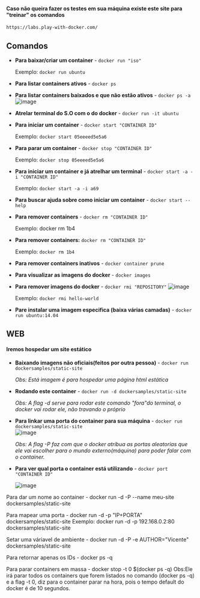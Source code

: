 #### Caso não queira fazer os testes em sua máquina existe este site para "treinar" os comandos
`https://labs.play-with-docker.com/`

## Comandos

- **Para baixar/criar um container** - `docker run "iso"`
	
	Exemplo: `docker run ubuntu`

- **Para listar containers ativos** - `docker ps`

- **Para listar containers baixados e que não estão ativos** - `docker ps -a`
 ![image](https://user-images.githubusercontent.com/19577547/140802090-216dfe0a-619d-4efc-b1c1-f652e603d587.png)


- **Atrelar terminal do S.O com o do docker** - `docker run -it ubuntu`

- **Para iniciar um container** - `docker start "CONTAINER ID"`

	Exemplo: `docker start 05eeeed5e5a6`

- **Para parar um container** - `docker stop "CONTAINER ID"`

	Exemplo: `docker stop 05eeeed5e5a6`

- **Para iniciar um container e já atrelhar um terminal** - `docker start -a -i "CONTAINER ID"`

	Exemplo: `docker start -a -i a69`

- **Para buscar ajuda sobre como iniciar um container** - `docker start --help`

- **Para remover containers** - `docker rm "CONTAINER ID"`
	
	Exemplo: docker rm 1b4

- **Para remover containers:** `docker rm "CONTAINER ID"`
	
	Exemplo: `docker rm 1b4`

- **Para remover containers inativos** - `docker container prune`

- **Para visualizar as imagens do docker** - `docker images`

- **Para remover imagens do docker** - `docker rmi "REPOSITORY"`
 ![image](https://user-images.githubusercontent.com/19577547/140802187-8a94686f-e17d-4f32-bfe2-6186548630f7.png)

	
	Exemplo: `docker rmi hello-world`

- **Pare instalar uma imagem especifica (baixa várias camadas)** - `docker run ubuntu:14.04`

## WEB
#### Iremos hospedar um site estático
- **Baixando imagens não oficiais(feitos por outra pessoa)** - `docker run dockersamples/static-site`

	*Obs: Está imagem é para hospedar uma página html estática*

- **Rodando este container** - `docker run -d dockersamples/static-site`

	*Obs: A flag -d serve para rodar este comando "fora"do terminal, o docker vai rodar ele, não travando o próprio*
	
- **Para linkar uma porta do container para sua máquina** - `docker run dockersamples/static-site`	
![image](https://user-images.githubusercontent.com/19577547/140806834-539a8ea2-71b4-4c56-8c58-a574da421c24.png)

	*Obs: A flag -P faz com que o docker atribua as portas aleatorias que ele vai escolher para o mundo externo(máquina) para poder falar com o container.*

- **Para ver qual porta o container está utilizando** - `docker port "CONTAINER ID"`

	![image](https://user-images.githubusercontent.com/19577547/140807169-48a380a9-ca08-4d88-ab07-8bc4baefc8ba.png)

Para dar um nome ao container - docker run -d -P --name meu-site dockersamples/static-site

Para mapear uma porta - docker run -d -p "IP+PORTA" dockersamples/static-site
Exemplo: docker run -d -p 192.168.0.2:80 dockersamples/static-site

Setar uma váriavel de ambiente - docker run -d -P -e AUTHOR="Vicente" dockersamples/static-site

Para retornar apenas os IDs - docker ps -q

Para parar containers em massa - docker stop -t 0 $(docker ps -q)
Obs:Ele irá parar todos os containers que forem listados no comando (docker ps -q) e a flag -t 0, diz para o container parar na hora, pois o tempo default do docker é de 10 segundos.

